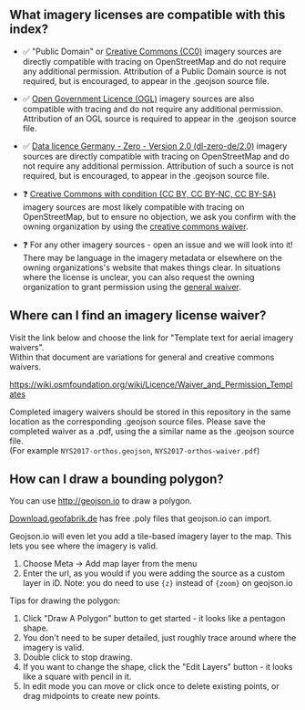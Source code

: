 ## What imagery licenses are compatible with this index?

- :white_check_mark: "Public Domain" or [Creative Commons (CC0)](https://creativecommons.org/share-your-work/public-domain/cc0/)
imagery sources are directly compatible with tracing on OpenStreetMap and do not
require any additional permission.  Attribution of a Public Domain source is
not required, but is encouraged, to appear in the .geojson source file.

- :white_check_mark: [Open Government Licence (OGL)](http://www.nationalarchives.gov.uk/doc/open-government-licence/version/3/)
imagery sources are also compatible with tracing and do not require any additional
permission.  Attribution of an OGL source is required to appear in the .geojson source file.

- :white_check_mark: [Data licence Germany - Zero - Version 2.0 (dl-zero-de/2.0)](https://www.govdata.de/dl-de/zero-2-0)
imagery sources are directly compatible with tracing on OpenStreetMap and do not
require any additional permission.  Attribution of such a source is
not required, but is encouraged, to appear in the .geojson source file.

- :question: [Creative Commons with condition (CC BY, CC BY-NC, CC BY-SA)](https://creativecommons.org/share-your-work/licensing-types-examples/) imagery sources are most likely compatible with tracing on
OpenStreetMap, but to ensure no objection, we ask you confirm with the owning
organization by using the [creative commons waiver](#where-can-i-find-an-imagery-license-waiver).

- :question: For any other imagery sources - open an issue and we will look into it!
There may be language in the imagery metadata or elsewhere on the owning organizations's
website that makes things clear.  In situations where the license is unclear, you
can also request the owning organization to grant permission using the
[general waiver](#where-can-i-find-an-imagery-license-waiver).


## Where can I find an imagery license waiver?

Visit the link below and choose the link for "Template text for aerial imagery waivers".<br/>
Within that document are variations for general and creative commons waivers.

https://wiki.osmfoundation.org/wiki/Licence/Waiver_and_Permission_Templates

Completed imagery waivers should be stored in this repository in the same location
as the corresponding .geojson source files.  Please save the completed waiver as
a .pdf, using the a similar name as the .geojson source file.<br/>
(For example `NYS2017-orthos.geojson`, `NYS2017-orthos-waiver.pdf`)


## How can I draw a bounding polygon?

You can use http://geojson.io to draw a polygon.

[Download.geofabrik.de](https://download.geofabrik.de/) has free .poly files that geojson.io can import.

Geojson.io will even let you add a tile-based imagery layer to the map.  This lets
you see where the imagery is valid.

1. Choose Meta -> Add map layer from the menu
2. Enter the url, as you would if you were adding the source as a custom layer in iD.
Note: you do need to use `{z}` instead of `{zoom}` on geojson.io

Tips for drawing the polygon:

1. Click "Draw A Polygon" button to get started - it looks like a pentagon shape.
2. You don't need to be super detailed, just roughly trace around where the imagery is valid.
3. Double click to stop drawing.
4. If you want to change the shape, click the "Edit Layers" button - it looks like a square with pencil in it.
5. In edit mode you can move or click once to delete existing points, or drag midpoints to create new points.

